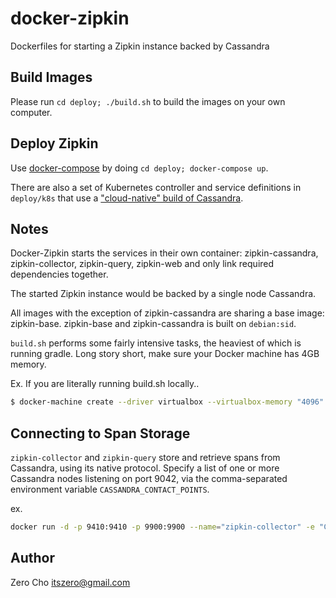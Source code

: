 # docker-zipkin

Dockerfiles for starting a Zipkin instance backed by Cassandra

## Build Images

Please run `cd deploy; ./build.sh` to build the images on your own computer.

## Deploy Zipkin

Use [docker-compose](https://docs.docker.com/compose/) by doing `cd
deploy; docker-compose up`.

There are also a set of Kubernetes controller and service definitions in `deploy/k8s` that use a ["cloud-native" build of Cassandra](https://github.com/kubernetes/kubernetes/blob/release-1.0/examples/cassandra/README.md).

## Notes

Docker-Zipkin starts the services in their own container: zipkin-cassandra,
zipkin-collector, zipkin-query, zipkin-web and only link required dependencies
together.

The started Zipkin instance would be backed by a single node Cassandra.

All images with the exception of zipkin-cassandra are sharing a base image:
zipkin-base. zipkin-base and zipkin-cassandra is built on `debian:sid`.

`build.sh` performs some fairly intensive tasks, the heaviest of which is running
gradle. Long story short, make sure your Docker machine has 4GB memory.

Ex. If you are literally running build.sh locally..
```bash
$ docker-machine create --driver virtualbox --virtualbox-memory "4096" dev
```

## Connecting to Span Storage

`zipkin-collector` and `zipkin-query` store and retrieve spans from Cassandra, using its native protocol. Specify a list of one or more Cassandra nodes listening on port 9042, via the comma-separated environment variable `CASSANDRA_CONTACT_POINTS`.

ex.
```bash
docker run -d -p 9410:9410 -p 9900:9900 --name="zipkin-collector" -e "CASSANDRA_CONTACT_POINTS=node1,node2,node3" "itszero/zipkin-collector:latest"
```

## Author

Zero Cho <itszero@gmail.com>
